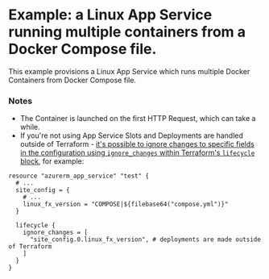 # Example: a Linux App Service running multiple containers from a Docker Compose file.

This example provisions a Linux App Service which runs multiple Docker Containers from Docker Compose file.

### Notes

* The Container is launched on the first HTTP Request, which can take a while.
* If you're not using App Service Slots and Deployments are handled outside of Terraform - [it's possible to ignore changes to specific fields in the configuration using `ignore_changes` within Terraform's `lifecycle` block](https://www.terraform.io/language/meta-arguments/lifecycle#ignore_changes), for example:

```hcl
resource "azurerm_app_service" "test" {
  # ...
  site_config = {
    # ...
    linux_fx_version = "COMPOSE|${filebase64("compose.yml")}"
  }

  lifecycle {
    ignore_changes = [
      "site_config.0.linux_fx_version", # deployments are made outside of Terraform
    ]
  }
}
```
